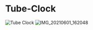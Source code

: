 # Tube-Clock
![Tube Clock](https://user-images.githubusercontent.com/75357598/120293368-c43d6280-c2f7-11eb-80c3-a3c965a63f99.png)
![IMG_20210601_162048](https://user-images.githubusercontent.com/75357598/120291869-5b091f80-c2f6-11eb-88c1-69561e16c3e3.jpg)
